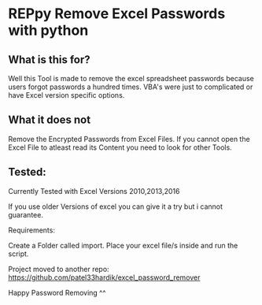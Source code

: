 # REPpy Remove Excel Passwords with python

## What is this for?

Well this Tool is made to remove the excel spreadsheet passwords because users forgot passwords a hundred times.
VBA's were just to complicated or have Excel version specific options.

## What it does not

Remove the Encrypted Passwords from Excel Files.
If you cannot open the Excel File to atleast read its Content you need to look for other Tools.

## Tested:

Currently Tested with Excel Versions 2010,2013,2016

If you use older Versions of excel you can give it a try but i cannot guarantee.

Requirements:

Create a Folder called import. Place your excel file/s inside and run the script.

Project moved to another repo: https://github.com/patel33hardik/excel_password_remover

Happy Password Removing ^^
